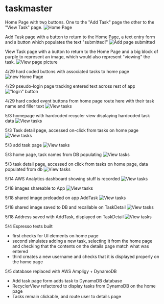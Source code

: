 # taskmaster


Home Page with two buttons. One to the "Add Task" page the other to the "View Task" page.
![Home Page](screenshots/home.PNG)

Add Task page with a button to return to the Home Page, a text entry form and a button which populates the text "submitted!"
![Add page submitted](screenshots/view_picture.PNG)

View Task page with a button to return to the Home Page and a big block of purple to represent an image, which would also represent "viewing" the task.
![View page picture](screenshots/view_submitted.PNG)

4/29 hard coded buttons with associated tasks to home page
![new Home Page](screenshots/home2.PNG)

4/29 pseudo-login page tracking entered text across rest of app
!["login" button](screenshots/screenshot.PNG)

4/29 hard coded event buttons from home page route here with their task name and filler text
![View tasks](screenshots/view_task.PNG)

5/3 homepage with hardcoded recycler view displaying hardcoded task data
![View tasks](screenshots/home3.PNG)

5/3 Task detail page, accessed on-click from tasks on home page
![View tasks](screenshots/detail.PNG)

5/3 add task page
![View tasks](screenshots/add_task.PNG)

5/3 home page, task names from DB populating
![View tasks](screenshots/home4.PNG)

5/3 task detail page, accessed on click from tasks on home page, data populated from db
![View tasks](screenshots/view_task2.PNG)

5/14 AWS Analytics dashboard showing stuff is recorded
![View tasks](screenshots/aws-analytics-dashboard.PNG)

5/18 images shareable to App
![View tasks](screenshots/share_image.PNG)

5/18 shared image preloaded on app AddTask
![View tasks](screenshots/share_display_addtask.PNG)

5/18 shared image saved to DB and recallable on TaskDetail
![View tasks](screenshots/share_taskdetail.PNG)

5/18 Address saved with AddTask, displayed on TaskDetail
![View tasks](screenshots/address.PNG)

5/4 Espresso tests built
- first checks for UI elements on home page
- second simulates adding a new task, selecting it from the home page and checking that the contents on the details page match what was entered
- third creates a new username and checks that it is displayed properly on the home page 

5/5 database replaced with AWS Ampligy + DynamoDB
- Add task page form adds task to DynamoDB database
- RecyclerView refactored to display tasks from DynamoDB on the home page
- Tasks remain clickable, and route user to details page